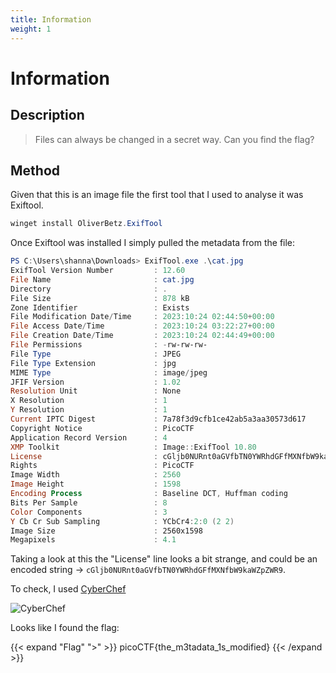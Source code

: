 ```yaml
---
title: Information
weight: 1
---
```

# Information

## Description
> Files can always be changed in a secret way. Can you find the flag?

## Method
Given that this is an image file the first tool that I used to analyse it was Exiftool.

```PowerShell
winget install OliverBetz.ExifTool
```

Once Exiftool was installed I simply pulled the metadata from the file:

```PowerShell
PS C:\Users\shanna\Downloads> ExifTool.exe .\cat.jpg
ExifTool Version Number         : 12.60
File Name                       : cat.jpg
Directory                       : .
File Size                       : 878 kB
Zone Identifier                 : Exists
File Modification Date/Time     : 2023:10:24 02:44:50+00:00
File Access Date/Time           : 2023:10:24 03:22:27+00:00
File Creation Date/Time         : 2023:10:24 02:44:49+00:00
File Permissions                : -rw-rw-rw-
File Type                       : JPEG
File Type Extension             : jpg
MIME Type                       : image/jpeg
JFIF Version                    : 1.02
Resolution Unit                 : None
X Resolution                    : 1
Y Resolution                    : 1
Current IPTC Digest             : 7a78f3d9cfb1ce42ab5a3aa30573d617
Copyright Notice                : PicoCTF
Application Record Version      : 4
XMP Toolkit                     : Image::ExifTool 10.80
License                         : cGljb0NURnt0aGVfbTN0YWRhdGFfMXNfbW9kaWZpZWR9
Rights                          : PicoCTF
Image Width                     : 2560
Image Height                    : 1598
Encoding Process                : Baseline DCT, Huffman coding
Bits Per Sample                 : 8
Color Components                : 3
Y Cb Cr Sub Sampling            : YCbCr4:2:0 (2 2)
Image Size                      : 2560x1598
Megapixels                      : 4.1
```

Taking a look at this the "License" line looks a bit strange, and could be an encoded string -> `cGljb0NURnt0aGVfbTN0YWRhdGFfMXNfbW9kaWZpZWR9`.

To check, I used [CyberChef](https://gchq.github.io/CyberChef)

![CyberChef](<../../images/1_cyberchef.png>)

Looks like I found the flag:

{{< expand "Flag" ">" >}}
picoCTF{the_m3tadata_1s_modified}
{{< /expand >}}